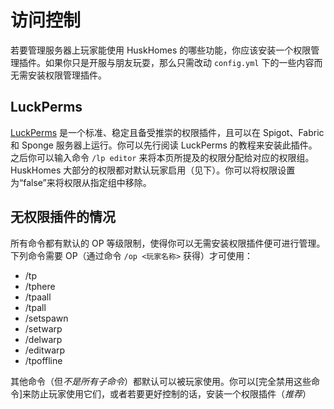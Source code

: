 # 访问控制

若要管理服务器上玩家能使用 HuskHomes 的哪些功能，你应该安装一个权限管理插件。如果你只是开服与朋友玩耍，那么只需改动 `config.yml` 下的一些内容而无需安装权限管理插件。

## LuckPerms

[LuckPerms](https://luckperms.net/) 是一个标准、稳定且备受推崇的权限插件，且可以在 Spigot、Fabric 和 Sponge 服务器上运行。你可以先行阅读 LuckPerms 的教程来安装此插件。之后你可以输入命令 `/lp editor` 来将本页所提及的权限分配给对应的权限组。HuskHomes 大部分的权限都对默认玩家启用（见下）。你可以将权限设置为“false”来将权限从指定组中移除。

## 无权限插件的情况

所有命令都有默认的 OP 等级限制，使得你可以无需安装权限插件便可进行管理。下列命令需要 OP（通过命令 `/op <玩家名称>` 获得）才可使用：

* /tp
* /tphere
* /tpaall
* /tpall
* /setspawn
* /setwarp
* /delwarp
* /editwarp
* /tpoffline

其他命令（但*不是所有子命令*）都默认可以被玩家使用。你可以[完全禁用这些命令]来防止玩家使用它们，或者若要更好控制的话，安装一个权限插件（*推荐*）

